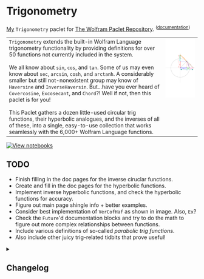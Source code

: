 # Trigonometry
[My](https://resources.wolframcloud.com/publishers/resources?PublisherID=TheRealCStover) `Trigonometry` paclet for [The Wolfram Paclet Repository](https://resources.wolframcloud.com/PacletRepository). <sup>([documentation](https://resources.wolframcloud.com/PacletRepository/resources/TheRealCStover/Trigonometry/))</sup>

<table>
  <tr>
    <td valign = "top">
      <code>Trigonometry</code> extends the built-in Wolfram Language trigonometry functionality by providing definitions for over 50 functions not currently included in the system.
      <br><br>
      We all know about <code>sin</code>, <code>cos</code>, and <code>tan</code>. Some of us may even know about <code>sec</code>, <code>arcsin</code>, <code>cosh</code>, and <code>arctanh</code>. A considerably smaller but still not-nonexistent group may know of <code>Haversine</code> and <code>InverseHaversin</code>. But...have you ever heard of <code>Covercosine</code>, <code>Excosecant</code>, and <code>Chord</code>?! Well if not, then this paclet is for you!
      <br><br>
        This Paclet gathers a dozen little-used circular trig functions, their hyperbolic analogues, and the inverses of all of these, into a single, easy-to-use collection that works seamlessly with the 6,000+ Wolfram Language functions.
    </td>
    <td valign = "top">
      <img src = "https://github.com/stoverc/Trigonometry/blob/main/img/Diagram1Trans_Tall.png" height="200%">
    </td>
  </tr>
 </table>
 
 [![View notebooks](https://wolfr.am/HAAhzkRq)](https://wolfr.am/15vauXgrU)
 
## TODO
* Finish filling in the doc pages for the inverse ciruclar functions.
* Create and fill in the doc pages for the hyperbolic functions.
* Implement inverse hyperbolic functions, and check the hyperbolic functions for accuracy.
* Figure out main page shingle info + better examples.
* Consider best implementation of <code>VerCofHaf</code> as shown in image. Also, <code>Ex</code>?
* Check the <code>Future</code>'d documentation blocks and try to do the math to figure out more complex relationships between functions.
* Include various definitions of so-called <i>parabolic trig functions</i>.
* Also include other juicy trig-related tidbits that prove useful!

<details>
<summary><h2>Changelog</h2></summary>
  <details> 
  <summary><h3>18 Aug 2022</h3></summary>
  <ol>
    <li>Implemented beta version of <code>InverseCoversine</code> and <code>InverseVercosine</code> documentation.</li>
    <li>Made edits to <code>InverseVersine</code> + percolated them through the above.</li>
    <li>Published v1.0.5 <sup>(v1.0.4 didn't actually publish)</sup> in the Paclet Repo: (<a href = "https://resources.wolframcloud.com/PacletRepository/resources/TheRealCStover/Trigonometry/">link</a>)</li>
  </ol>
  </details>
  <details> 
  <summary><h3>12 Aug 2022</h3></summary>
  <ol>
    <li>Implemented beta version of <code>InverseVersine</code> documentation.</li>
    <li>Published v1.0.3 in the Paclet Repo: (<a href = "https://resources.wolframcloud.com/PacletRepository/resources/TheRealCStover/Trigonometry/">link</a>)</li>
  </ol>
  </details>
  <details>
  <summary><h3>6 Aug 2022</h3></summary>
  <ol>
    <li>Made small metadata tweaks of main shingle page.</li>
    <li>Published v1.0.2 <sup>(v1.0.1 didn't actually publish)</sup> in the Paclet Repo: (<a href = "https://resources.wolframcloud.com/PacletRepository/resources/TheRealCStover/Trigonometry/">link</a>)</li>
  </ol>
  </details>
  <details>
  <summary><h3>5-6 Aug 2022</h3></summary>
  <ol>
    <li>Finished first-drafts of circular function docs.</li>
    <li>Several bugfixes / changes to existing (circular function) documentation.</li>
    <li>Put blank inverse circular function documentation into <code>/misc/In Progress</code> to get a first draft published to the Paclet Repo a bit faster.</li>
    <li>Later, put the full-fledged version of the Guide page in <code>/misc/In Progress</code> and replaced the working version with a version with fewer links.</li>
    <li>Published v1.0.0 in the Paclet Repo: (<a href = "https://resources.wolframcloud.com/PacletRepository/resources/TheRealCStover/Trigonometry/">link</a>)</li>
  </ol>
  </details>
  <details>
  <summary><h3>26 Jul 2022</h3></summary>
  <ol>
    <li>First drafts of documentation for several (circular) functions.</li>
    <li>Small changes to existing documentation.</li>
  </ol>
  </details>
  <details>
  <summary><h3>25 Jul 2022</h3></summary>
  <ol>
    <li>First drafts of documentation for several (circular) functions.</li>
    <li>Small changes to existing documentation.</li>
    <li>Got rid of the giant compressed image stored in the <code>Trigonometry.wl</code> file.</li>
    <li>Later, added <code>chord</code> to the diagram(s).</li>
  </ol>
  </details>
  <details>
  <summary><h3>11 Jul 2022</h3></summary>
  <ol>
    <li>Completed a draft version of <code>Vercosine</code> documentation.</li>
  </ol>
  </details>
  <details>
  <summary><h3>6 Jul 2022</h3></summary>
  <ol>
    <li>Completed a draft version of <code>Versine</code> documentation.</li>
    <li>Implemented rough versions of <code>Hyperbolic*</code> functions.</li>
  </ol>
  </details>
  <details>
  <summary><h3>3 Jul 2022</h3></summary>
  <ol>
    <li>Added blank documentation pages for the circular trig functions and their inverses.</li>
    <li>Also, updated the <code>PacletInfo</code> file and the <code>README</code> as appropriate.</li>
    <li>Later, made considerable changes to the <code>README</code> file.
  </ol>
  </details>
  <details>
  <summary><h3>26 Jun 2022</h3></summary>
  <ol>
    <li>Made initial version of <code>README.md</code>. No idea why I didn't do this yesterday?</li>
    <li>Later, added a <code>.png</code> version of the graphic to the <code>img</code> directory.</li>
    <li>Later still, added a transparent version of the above-mentioned <code>.png</code>, and used it to update the <code>README.md</code> file to its current state.</li>
  </ol>
  </details>
  <details>
  <summary><h3>25 Jun 2022</h3></summary>
  <ol>
    <li>Initial commit. This version contains definitions for the circular functions + their inverses, as well as a halfish-completed landing page, one guide page in progress, and nothing else. There is still much to be done here.</li>
  </ol>
  </details>
</details>
